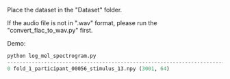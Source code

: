 Place the dataset in the "Dataset" folder.

If the audio file is not in ".wav" format, please run the "convert_flac_to_wav.py" first.

Demo:
```python 
python log_mel_spectrogram.py
-----------------------------------------------------------------------------------------------------------
0 fold_1_participant_00056_stimulus_13.npy (3001, 64)
```





